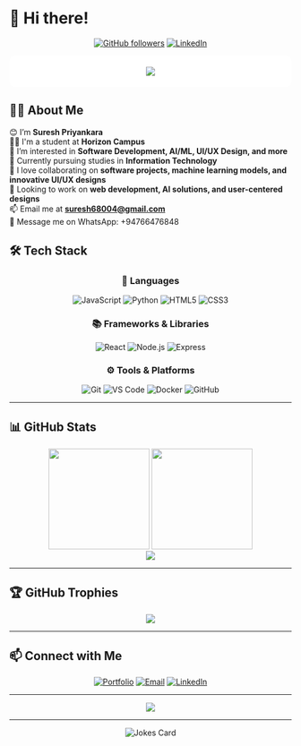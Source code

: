 # 👋 Hi there! 

<div align="center">
  
[![GitHub followers](https://img.shields.io/github/followers/SureshPriyankara9902?style=social)](https://github.com/SureshPriyankara9902)
[![LinkedIn](https://img.shields.io/badge/-LinkedIn-blue?style=flat-square&logo=linkedin)](www.linkedin.com/in/suresh-priyankara-753319284)

</div>

<div align="center" style="background-color: white; padding: 20px; border-radius: 10px;">
  <img src="https://readme-typing-svg.herokuapp.com?font=Fira+Code&duration=4000&weight=900&pause=1000&color=780c3b&background=FFFFFF&center=true&vCenter=true&width=800&lines=HI+I+am+Suresh+Priyankara;I+am+a+Web+Developer;I+like+Coding+and+Learning+New+Technologies!+💻">
</div>


## 👨‍💻 About Me

😊 I’m **Suresh Priyankara**  
👦🏻 I'm a student at **Horizon Campus**  
👀 I’m interested in **Software Development, AI/ML, UI/UX Design, and more**  
🌱 Currently pursuing studies in **Information Technology**  
🕺 I love collaborating on **software projects, machine learning models, and innovative UI/UX designs**  
💞️ Looking to work on **web development, AI solutions, and user-centered designs**  
📫 Email me at **suresh68004@gmail.com**   
💬 Message me on WhatsApp: +94766476848




## 🛠️ Tech Stack

<div align="center">

### 🚀 Languages
![JavaScript](https://img.shields.io/badge/-JavaScript-F7DF1E?style=for-the-badge&logo=javascript&logoColor=black)
![Python](https://img.shields.io/badge/-Python-3776AB?style=for-the-badge&logo=python&logoColor=white)
![HTML5](https://img.shields.io/badge/-HTML5-E34F26?style=for-the-badge&logo=html5&logoColor=white)
![CSS3](https://img.shields.io/badge/-CSS3-1572B6?style=for-the-badge&logo=css3&logoColor=white)

### 📚 Frameworks & Libraries
![React](https://img.shields.io/badge/-React-61DAFB?style=for-the-badge&logo=react&logoColor=black)
![Node.js](https://img.shields.io/badge/-Node.js-339933?style=for-the-badge&logo=node.js&logoColor=white)
![Express](https://img.shields.io/badge/-Express-000000?style=for-the-badge&logo=express&logoColor=white)

### ⚙️ Tools & Platforms
![Git](https://img.shields.io/badge/-Git-F05032?style=for-the-badge&logo=git&logoColor=white)
![VS Code](https://img.shields.io/badge/-VS%20Code-007ACC?style=for-the-badge&logo=visual-studio-code&logoColor=white)
![Docker](https://img.shields.io/badge/-Docker-2496ED?style=for-the-badge&logo=docker&logoColor=white)
![GitHub](https://img.shields.io/badge/-GitHub-181717?style=for-the-badge&logo=github&logoColor=white)

</div>

---

## 📊 GitHub Stats

<div align="center">
  <img height="180em" src="https://github-readme-stats.vercel.app/api?username=SureshPriyankara9902&show_icons=true&theme=tokyonight&include_all_commits=true&count_private=true&hide=stars" />
  <img height="180em" src="https://github-readme-stats.vercel.app/api/top-langs/?username=SureshPriyankara9902&layout=compact&theme=tokyonight" />
</div>

<div align="center">
  <img src="https://streak-stats.demolab.com?user=SureshPriyankara9902&theme=tokyonight" />
</div>

---

## 🏆 GitHub Trophies
<div align="center"> <img src="https://github-profile-trophy.vercel.app/?username=SureshPriyankara9902&theme=synthwave&no-frame=true&margin-w=15" /> </div>

---


## 📫 Connect with Me

<div align="center">

[![Portfolio](https://img.shields.io/badge/-Portfolio-000000?style=for-the-badge&logo=firefox)](https://yourportfolio.com)
[![Email](https://img.shields.io/badge/-Email-D14836?style=for-the-badge&logo=gmail&logoColor=white)](mailto:suresh.priyankara@example.com)
[![LinkedIn](https://img.shields.io/badge/-LinkedIn-0077B5?style=for-the-badge&logo=linkedin&logoColor=white)](www.linkedin.com/in/suresh-priyankara-753319284)


</div>

---

<div align="center">
  <img src="https://komarev.com/ghpvc/?username=SureshPriyankara9902&color=blueviolet&style=flat-square&label=Profile+Views" />
</div>

---

<div align="center">
  <img src="https://readme-jokes.vercel.app/api?username=SureshPriyankara9902" alt="Jokes Card" />
</div>

